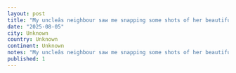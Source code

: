 ```yaml
---
layout: post
title: "My uncleâs neighbour saw me snapping some shots of her beautiful flowers and invited me to walk around her garden, this may be the best Dahlia I have ever seen, the second one is from outside the le"
date: "2025-08-05"
city: Unknown
country: Unknown
continent: Unknown
notes: "My uncleâs neighbour saw me snapping some shots of her beautiful flowers and invited me to walk around her garden, this may be the best Dahlia I have ever seen, the second one is from outside the legislature and looks so much like the cbc logo itâs bonkers. The little pooch was supervising me calmly through the window."
published: 1
---
```

